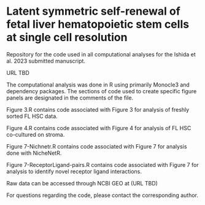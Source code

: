 # Latent symmetric self-renewal of fetal liver hematopoietic stem cells at single cell resolution 

Repository for the code used in all computational analyses for the Ishida et al. 2023 submitted manuscript.

URL TBD

The computational analysis was done in R using primarily Monocle3 and dependency packages. The sections of code used to create specific figure panels are designated in the comments of the file.

Figure 3.R contains code associated with Figure 3 for analysis of freshly sorted FL HSC data.

Figure 4.R contains code associated with Figure 4 for analysis of FL HSC co-cultured on stroma.

Figure 7-Nichnetr.R contains code associated with Figure 7 for analysis done with NicheNetR.

Figure 7-ReceptorLigand-pairs.R contains code associated with Figure 7 for analysis to identify novel receptor ligand interactions.

Raw data can be accessed through NCBI GEO at (URL TBD)

For questions regarding the code, please contact the corresponding author.
